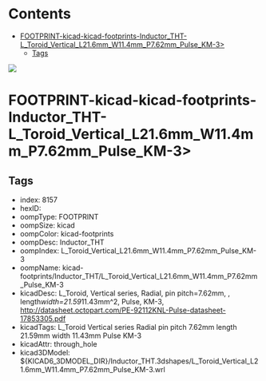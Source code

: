 



Contents
========

* [FOOTPRINT-kicad-kicad-footprints-Inductor_THT-L_Toroid_Vertical_L21.6mm_W11.4mm_P7.62mm_Pulse_KM-3>](#footprint-kicad-kicad-footprints-inductor_tht-l_toroid_vertical_l216mm_w114mm_p762mm_pulse_km-3)
	* [Tags](#tags)
  
![][im]
# FOOTPRINT-kicad-kicad-footprints-Inductor_THT-L_Toroid_Vertical_L21.6mm_W11.4mm_P7.62mm_Pulse_KM-3>

## Tags

- index: 8157
- hexID: 
- oompType: FOOTPRINT
- oompSize: kicad
- oompColor: kicad-footprints
- oompDesc: Inductor_THT
- oompIndex: L_Toroid_Vertical_L21.6mm_W11.4mm_P7.62mm_Pulse_KM-3
- oompName: kicad-footprints/Inductor_THT/L_Toroid_Vertical_L21.6mm_W11.4mm_P7.62mm_Pulse_KM-3
- kicadDesc: L_Toroid, Vertical series, Radial, pin pitch=7.62mm, , length*width=21.59*11.43mm^2, Pulse, KM-3, http://datasheet.octopart.com/PE-92112KNL-Pulse-datasheet-17853305.pdf
- kicadTags: L_Toroid Vertical series Radial pin pitch 7.62mm  length 21.59mm width 11.43mm Pulse KM-3
- kicadAttr: through_hole
- kicad3DModel: ${KICAD6_3DMODEL_DIR}/Inductor_THT.3dshapes/L_Toroid_Vertical_L21.6mm_W11.4mm_P7.62mm_Pulse_KM-3.wrl



[im]: image.png
